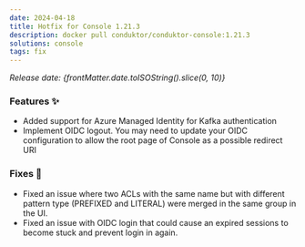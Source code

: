 ```yaml
---
date: 2024-04-18
title: Hotfix for Console 1.21.3
description: docker pull conduktor/conduktor-console:1.21.3
solutions: console
tags: fix
---
```


*Release date: {frontMatter.date.toISOString().slice(0, 10)}*

### Features ✨
- Added support for Azure Managed Identity for Kafka authentication
- Implement OIDC logout. You may need to update your OIDC configuration to allow the root page of Console as a possible redirect URI

### Fixes 🔨
- Fixed an issue where two ACLs with the same name but with different pattern type (PREFIXED and LITERAL) were merged in the same group in the UI.
- Fixed an issue with OIDC login that could cause an expired sessions to become stuck and prevent login in again.